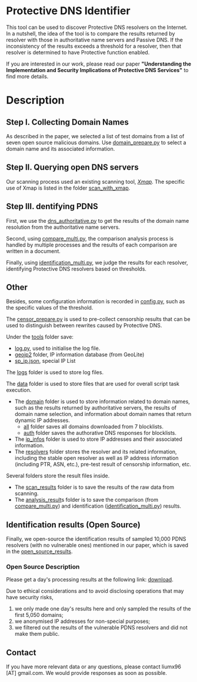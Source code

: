 # Protective DNS Identifier

This tool can be used to discover Protective DNS resolvers on the Internet.
In a nutshell, the idea of the tool is to compare the results returned by resolver with those in authoritative name servers and Passive DNS. If the inconsistency of the results exceeds a threshold for a resolver, then that resolver is determined to have Protective function enabled.

If you are interested in our work, please read our paper **"Understanding the Implementation and Security Implications of Protective DNS Services"** to find more details.


# Description
## Step I. Collecting Domain Names
As described in the paper, we selected a list of test domains from a list of seven open source malicious domains.
Use <ins>domain_prepare.py</ins> to select a domain name and its associated information.



## Step II. Querying open DNS servers
Our scanning process used an existing scanning tool, [*Xmap*](https://github.com/idealeer/xmap).
The specific use of Xmap is listed in the folder <ins>scan_with_xmap</ins>.

## Step III. dentifying PDNS
First, we use the <ins>dns_authoritative.py</ins> to get the results of the domain name resolution from the authoritative name servers.

Second, using <ins>compare_multi.py</ins>, the comparison analysis process is handled by multiple processes and the results of each comparison are written in a document.

Finally, using <ins>identification_multi.py</ins>, we judge the results for each resolver, identifying Protective DNS resolvers based on thresholds.

## Other
Besides, some configuration information is recorded in <ins>config.py</ins>, such as the specific values of the threshold.

The <ins>censor_prepare.py</ins> is used to pre-collect censorship results that can be used to distinguish between rewrites caused by Protective DNS.

Under the <ins>tools</ins> folder save:
- <ins>log.py</ins>, used to initialise the log file.
- <ins>geoip2</ins> folder, IP information database (from GeoLite)
- <ins>sp_ip.json</ins>, special IP List

The <ins>logs</ins> folder is used to store log files.

The <ins>data</ins> folder is used to store files that are used for overall script task execution.
- The <ins>domain</ins> folder is used to store information related to domain names, such as the results returned by authoritative servers, the results of domain name selection, and information about domain names that return dynamic IP addresses.
    - <ins>all</ins> folder saves all domains downloaded from 7 blocklists.
    - <ins>auth</ins> folder saves the authorative DNS responses for blocklists.
- The <ins>ip_infos</ins> folder is used to store IP addresses and their associated information.
- The <ins>resolvers</ins> folder stores the resolver and its related information, including the stable open resolver as well as IP address information (including PTR, ASN, etc.), pre-test result of censorship information, etc.

Several folders store the result files inside.
- The <ins>scan_results</ins> folder is to save the results of the raw data from scanning.
- The <ins>analysis_result</ins>s folder is to save the comparison (from <ins>compare_multi.py</ins>) and identification (<ins>identification_multi.py</ins>) results.

## Identification results (Open Source)
Finally, we open-source the identification results of sampled 10,000 PDNS resolvers (with no vulnerable ones) mentioned in our paper, which is saved in the <ins>open_source_results</ins>.

### Open Source Description
Please get a day's processing results at the following link: [download](https://drive.google.com/drive/folders/1O0uhJGb5uUQ-zQD1fvPHbGI66Y6WuhA2?usp=drive_link).

Due to ethical considerations and to avoid disclosing operations that may have security risks, 
1) we only made one day's results here and only sampled the results of the first 5,050 domains; 
2) we anonymised IP addresses for non-special purposes;
3) we filtered out the results of the vulnerable PDNS resolvers and did not make them public.

## Contact
If you have more relevant data or any questions, please contact liumx96 [AT] gmail.com. We would provide responses as soon as possible.
